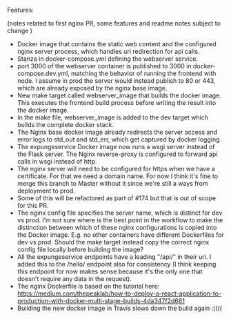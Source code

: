 
Features:

(notes related to first nginx PR, some features and readme notes subject to change )
* Docker image that contains the static web content and the configured nginx server process, which handles uri redirection for api calls.
* Stanza in docker-compose.yml defining the webserver service.
* port 3000 of the webserver container is published to 3000 in docker-compose.dev.yml, matching the behavior of running the frontend with node. I assume in prod the server would instead publish to 80 or 443, which are already exposed by the nginx base image.
* New make target called webserver_image that builds the docker image. This executes the frontend build process before writing the result into the docker image.
* In the make file, webserver_image is added to the dev target which builds the complete docker stack.
* The Nginx base docker image already redirects the server access and error logs to std_out and std_err, which get captured by docker logging.
* The expungeservice Docker image now runs a wsgi server instead of the Flask server. The Nginx reverse-proxy is configured to forward api calls in wsgi instead of http.
* The nginx server will need to be configured for https when we have a certificate. For that we need a domain name. For now I think it's fine to merge this branch to Master without it since we're still a ways from deployment to prod.
* Some of this will be refactored as part of #174 but that is out of scope for this PR.
* The nginx config file specifies the server name, which is distinct for dev vs prod. I’m not sure where is the best point in the workflow to make the distinction between which of these nginx configurations is copied into the Docker image. E.g. no other containers have different Dockerfiles for dev vs prod. Should the make target instead copy the correct nginx config file locally before building the image?
* All the expungeservice endpoints have a leading "/api/" in their uri. I added this to the /hello/ endpoint also for consistency (I think keeping this endpoint for now makes sense because it's the only one that doesn't require any data in the request).
* The nginx Dockerfile is based on the tutorial here: https://medium.com/thepeaklab/how-to-deploy-a-react-application-to-production-with-docker-multi-stage-builds-4da347f2d681
* Building the new docker image in Travis slows down the build again :((((
